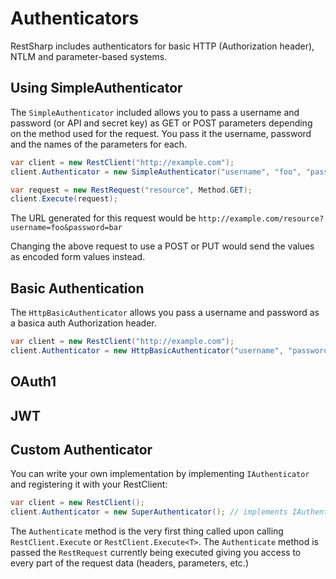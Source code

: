 # Authenticators

RestSharp includes authenticators for basic HTTP (Authorization header), 
NTLM and parameter-based systems. 

## Using SimpleAuthenticator

The `SimpleAuthenticator` included allows you to pass a 
username and password (or API and secret key) as GET or POST 
parameters depending on the method used for the request. 
You pass it the username, password and the names of the 
parameters for each.

```csharp
var client = new RestClient("http://example.com");
client.Authenticator = new SimpleAuthenticator("username", "foo", "password", "bar");

var request = new RestRequest("resource", Method.GET);
client.Execute(request);
```

The URL generated for this request would be `http://example.com/resource?username=foo&password=bar`

Changing the above request to use a POST or PUT would send 
the values as encoded form values instead.

## Basic Authentication

The `HttpBasicAuthenticator` allows you pass a username and password as a basica auth Authorization header.

```csharp
var client = new RestClient("http://example.com");
client.Authenticator = new HttpBasicAuthenticator("username", "password");
```

## OAuth1

## JWT

## Custom Authenticator

You can write your own implementation by implementing `IAuthenticator` and 
registering it with your RestClient:

```csharp
var client = new RestClient();
client.Authenticator = new SuperAuthenticator(); // implements IAuthenticator
```

The `Authenticate` method is the very first thing called upon calling 
`RestClient.Execute` or `RestClient.Execute<T>`. 
The `Authenticate` method is passed the `RestRequest` currently being executed giving 
you access to  every part of the request data (headers, parameters, etc.)
